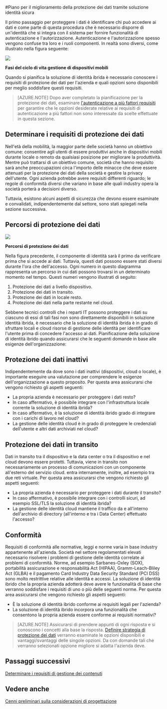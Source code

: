<properties
    pageTitle="Considerazioni di progettazione identità di distribuzione ibrida di Azure Active Directory - determinare requisiti di protezione dei dati | Microsoft Azure"
    description="Durante la pianificazione della soluzione di identità ibrida, identificare i requisiti di protezione dei dati per l'azienda e quali opzioni sono disponibili per meglio soddisfare questi requisiti."
    documentationCenter=""
    services="active-directory"
    authors="billmath"
    manager="femila"
    editor=""/>

<tags
    ms.service="active-directory"
    ms.devlang="na"
    ms.topic="article"
    ms.tgt_pltfrm="na"
    ms.workload="identity" 
    ms.date="08/08/2016"
    ms.author="billmath"/>

#<a name="plan-for-enhancing-data-security-through-strong-identity-solution"></a>Piano per il miglioramento della protezione dei dati tramite soluzione identità sicura

Il primo passaggio per proteggere i dati è identificare chi può accedere ai dati e come parte di questa procedura che è necessario disporre di un'identità che si integra con il sistema per fornire funzionalità di autenticazione e l'autorizzazione. Autenticazione e l'autorizzazione spesso vengono confuse tra loro e i ruoli componenti. In realtà sono diversi, come illustrato nella figura seguente:

![](./media/hybrid-id-design-considerations/mobile-devicemgt-lifecycle.png)
 
**Fasi del ciclo di vita gestione di dispositivi mobili**

Quando si pianifica la soluzione di identità ibrida è necessario conoscere i requisiti di protezione dei dati per l'azienda e quali opzioni sono disponibili per meglio soddisfare questi requisiti.
 
>[AZURE.NOTE]
Dopo aver completato la pianificazione per la protezione dei dati, esaminare [l'autenticazione a più fattori requisiti](active-directory-hybrid-identity-design-considerations-multifactor-auth-requirements.md) per garantire che le opzioni desiderate relative ai requisiti di autenticazione a più fattori non sono interessate da scelte effettuate in questa sezione.

## <a name="determine-data-protection-requirements"></a>Determinare i requisiti di protezione dei dati
Nell'età della mobilità, la maggior parte delle società hanno un obiettivo comune: consentire agli utenti di essere produttivi anche in dispositivi mobili durante locale o remoto da qualsiasi posizione per migliorare la produttività. Mentre può trattarsi di un obiettivo comune, società che hanno requisito sarà anche preoccupazioni circa l'importo delle minacce che deve essere attenuati per la protezione dei dati della società e gestire la privacy dell'utente. Ogni azienda potrebbe avere requisiti differenti riguardo; le regole di conformità diversi che variano in base alle quali industry opera la società porterà a decisioni diverso. 

Tuttavia, esistono alcuni aspetti di sicurezza che devono essere esaminate e convalidati, indipendentemente dal settore, sono stati spiegati nella sezione successiva.

## <a name="data-protection-paths"></a>Percorsi di protezione dei dati

![](./media/hybrid-id-design-considerations/data-protection-paths.png)
 
**Percorsi di protezione dei dati**

Nella figura precedente, il componente di identità sarà il primo da verificare prima che si accede ai dati. Tuttavia, questi dati possono essere stati diversi durante l'ora che dell'accesso. Ogni numero in questo diagramma rappresenta un percorso in cui dati possono trovarsi in un determinato momento nel tempo. Questi numeri vengono illustrati di seguito:

1. Protezione dei dati a livello dispositivo.
2. Protezione dei dati in transito.
3. Protezione dei dati in locale resto.
4. Protezione dei dati nella parte restante nel cloud.

Sebbene tecnici controlli che i reparti IT possono proteggere i dati su ciascuno di essi di tali fasi non sono direttamente disponibili in soluzione identità ibrida, è necessario che la soluzione di identità ibrida è in grado di sfruttare locali e cloud risorse di gestione delle identità per identificare l'utente prima di concedere l'accesso ai dati. Pianificazione della soluzione di identità ibrido quando assicurarsi che le seguenti domande in base alle esigenze dell'organizzazione:

## <a name="data-protection-at-rest"></a>Protezione dei dati inattivi
Indipendentemente da dove sono i dati inattivi (dispositivi, cloud o locale), è importante eseguire una valutazione per comprendere le esigenze dell'organizzazione a questo proposito. Per questa area assicurarsi che vengono richiesto gli aspetti seguenti:

- La propria azienda è necessario per proteggere i dati resto?
 - In caso affermativo, è possibile integrare con l'infrastruttura locale corrente la soluzione di identità ibrida?
 - In caso affermativo, è la soluzione di identità ibrido grado di integrare con i carichi di lavoro nel cloud?
- La gestione delle identità cloud è in grado di proteggere le credenziali dell'utente e altri dati archiviati nel cloud?

## <a name="data-protection-in-transit"></a>Protezione dei dati in transito
Dati in transito tra il dispositivo e la data center o tra il dispositivo e nel cloud devono essere protetti. Tuttavia, viene in transito non necessariamente un processo di comunicazioni con un componente all'esterno del servizio cloud. entra internamente, inoltre, ad esempio tra due reti virtuale. Per questa area assicurarsi che vengono richiesto gli aspetti seguenti:

- La propria azienda è necessario per proteggere i dati durante il transito?
 - In caso affermativo, è possibile integrare con i controlli sicuri, ad esempio SSL/TLS la soluzione di identità ibrida?
- La gestione delle identità cloud mantiene il traffico da e all'interno dell'archivio di directory (all'interno e tra i Data Center) effettuato l'accesso?


## <a name="compliance"></a>Conformità
Requisiti di conformità alle normative, leggi e norme varia in base industry appartenente all'azienda. Società nel settore regolamentati elevati necessario risolvere i problemi di gestione delle identità correlate ai problemi di conformità. Norme, ad esempio Sarbanes-Oxley (SOX), portabilità assicurazione e responsabilità Act (HIPAA), Gramm-Leach-Bliley Act (GLBA) e il pagamento Card Industry Data Security Standard (PCI DSS) sono molto restrittive relative alle identità e accessi. La soluzione di identità ibrido che la propria azienda adotterà deve avere le funzionalità di base che verranno soddisfare i requisiti di uno o più delle seguenti norme. Per questa area assicurarsi che vengono richiesto gli aspetti seguenti:

- È la soluzione di identità ibrido conforme ai requisiti legali per l'azienda?
- La soluzione di identità ibrido incorpora una funzionalità che consentono la propria azienda essere conforme ai requisiti normativi? 
 
>[AZURE.NOTE]
Assicurarsi di prendere appunti di ogni risposta e si conoscono i concetti alla base la risposta. [Definire strategia di protezione dei dati](active-directory-hybrid-identity-design-considerations-data-protection-strategy.md) verranno esaminate le opzioni disponibili e vantaggi/svantaggi delle singole opzioni.  Da con domande tali che verranno selezionati opzione migliore si adatta l'azienda deve.

## <a name="next-steps"></a>Passaggi successivi
 [Determinare i requisiti di gestione dei contenuti](active-directory-hybrid-identity-design-considerations-contentmgt-requirements.md)


## <a name="see-also"></a>Vedere anche
[Cenni preliminari sulla considerazioni di progettazione](active-directory-hybrid-identity-design-considerations-overview.md)

